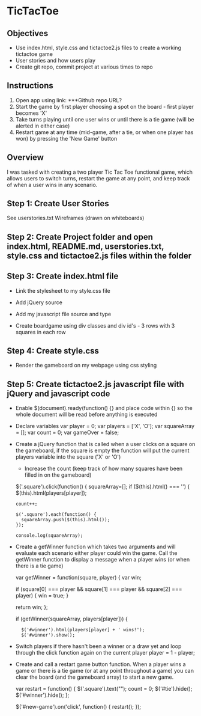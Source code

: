 # TicTacToe

## Objectives
- Use index.html, style.css and tictactoe2.js files to create a working tictactoe game
- User stories and how users play
- Create git repo, commit project at various times to repo

## Instructions

1. Open app using link: ***Github repo URL?
2. Start the game by first player choosing a spot on the board - first player becomes 'X'
3. Take turns playing until one user wins or until there is a tie game (will be alerted in either case)
4. Restart game at any time (mid-game, after a tie, or when one player has won) by pressing the 'New Game' button

## Overview

I was tasked with creating a two player Tic Tac Toe functional game, which allows users to switch turns, restart the game at any point, and keep track of when a user wins in any scenario.

## Step 1: Create User Stories

See userstories.txt
Wireframes (drawn on whiteboards)

## Step 2: Create Project folder and open index.html, README.md, userstories.txt, style.css and tictactoe2.js files within the folder

## Step 3: Create index.html file

- Link the stylesheet to my style.css file
<link rel="stylesheet" href="style.css">

- Add jQuery source
<script src="https://ajax.googleapis.com/ajax/libs/jquery/2.1.3/jquery.min.js"></script>

- Add my javascript file source and type
<script src="js/tictactoe2.js" type="text/javascript"></script>

- Create boardgame using div classes and div id's - 3 rows with 3 squares in each row

## Step 4: Create style.css

- Render the gameboard on my webpage using css styling

## Step 5: Create tictactoe2.js javascript file with jQuery and javascript code

- Enable $(document).ready(function() {} and place code within {} so the whole document will be read before anything is executed

- Declare variables
  var player = 0;
  var players = ['X', 'O'];
  var squareArray = [];
  var count = 0;
  var gameOver = false;

- Create a jQuery function that is called when a user clicks on a square on the gameboard, if the square is empty the function will put the current players variable into the square ('X' or 'O')
  - Increase the count (keep track of how many squares have been filled in on the gameboard)

  $('.square').click(function() {
    squareArray=[];
    if ($(this).html() === '') {
      $(this).html(players[player]);

      count++;

      $('.square').each(function() {
        squareArray.push($(this).html());
      });

      console.log(squareArray);

- Create a getWinner function which takes two arguments and will evaluate each scenario either player could win the game. Call the getWinner function to display a message when a player wins (or when there is a tie game)


  var getWinner = function(square, player) {
    var win;

    if (square[0] === player && square[1] === player && square[2] === player) {
      win = true;
    }

    return win;
  };


    if (getWinner(squareArray, players[player])) {

        $('#winner').html(players[player] + ' wins!');
        $('#winner').show();

- Switch players if there hasn't been a winner or a draw yet and loop through the click function again on the current player
  player = 1 - player;

- Create and call a restart game button function. When a player wins a game or there is a tie game (or at any point throughout a game) you can clear the board (and the gameboard array) to start a new game.

  var restart = function() {
    $('.square').text("");
    count = 0;
    $('#tie').hide();
    $('#winner').hide();
  };

  $('#new-game').on('click', function() {
    restart();
  });




